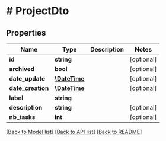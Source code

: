 # # ProjectDto

## Properties

Name | Type | Description | Notes
------------ | ------------- | ------------- | -------------
**id** | **string** |  | [optional]
**archived** | **bool** |  | [optional]
**date_update** | [**\DateTime**](\DateTime.md) |  | [optional]
**date_creation** | [**\DateTime**](\DateTime.md) |  | [optional]
**label** | **string** |  |
**description** | **string** |  | [optional]
**nb_tasks** | **int** |  | [optional]

[[Back to Model list]](../../README.md#models) [[Back to API list]](../../README.md#endpoints) [[Back to README]](../../README.md)
